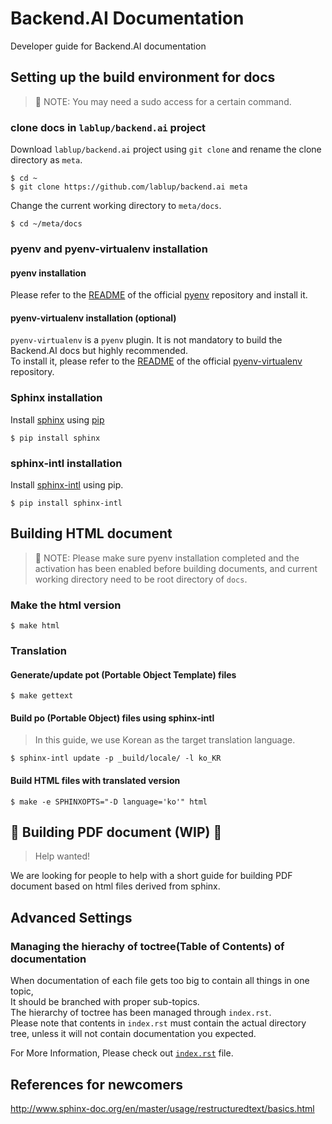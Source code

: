 # Backend.AI Documentation

Developer guide for Backend.AI documentation


## Setting up the build environment for docs

> 📌 NOTE: You may need a sudo access for a certain command.

### clone docs in `lablup/backend.ai` project
Download `lablup/backend.ai` project using `git clone` and rename the clone directory as `meta`.

```console
$ cd ~
$ git clone https://github.com/lablup/backend.ai meta
```
Change the current working directory to `meta/docs`.

```console
$ cd ~/meta/docs
```

### pyenv and pyenv-virtualenv installation

#### pyenv installation
Please refer to the [README](https://github.com/pyenv/pyenv#installation) of the official [pyenv](https://github.com/pyenv/pyenv) repository and install it.

#### pyenv-virtualenv installation (optional)
`pyenv-virtualenv` is a `pyenv` plugin.  It is not mandatory to build the Backend.AI docs but highly recommended.   
To install it, please refer to the [README](https://github.com/pyenv/pyenv-virtualenv#installation) of the official [pyenv-virtualenv](https://github.com/pyenv/pyenv-virtualenv) repository.

### Sphinx installation

Install [sphinx](https://www.sphinx-doc.org/en/master/) using [pip](https://pypi.org/project/pip/)

```console
$ pip install sphinx
```

### sphinx-intl installation

Install [sphinx-intl](https://github.com/sphinx-doc/sphinx-intl) using pip.

```console
$ pip install sphinx-intl
```


## Building HTML document

> 📌 NOTE: Please make sure pyenv installation completed and the activation has been enabled before building documents, and current working directory need to be root directory of `docs`.

### Make the html version
```console
$ make html
```
### Translation

#### Generate/update pot (Portable Object Template) files
```console
$ make gettext
```

#### Build po (Portable Object) files using sphinx-intl

> In this guide, we use Korean as the target translation language.

```console
$ sphinx-intl update -p _build/locale/ -l ko_KR
```

#### Build HTML files with translated version

```console
$ make -e SPHINXOPTS="-D language='ko'" html
```

## 🚧 Building PDF document (WIP) 🚧

> Help wanted!   

We are looking for people to help with a short guide for building PDF document based on html files derived from sphinx.


## Advanced Settings

### Managing the hierachy of toctree(Table of Contents) of documentation

When documentation of each file gets too big to contain all things in one topic,   
It should be branched with proper sub-topics.   
The hierarchy of toctree has been managed through `index.rst`.   
Please note that contents in `index.rst` must contain the actual directory tree, unless it will not contain documentation you expected.   

For More Information, Please check out [`index.rst`](https://github.com/lablup/backend.ai/blob/main/docs/index.rst) file.


## References for newcomers

http://www.sphinx-doc.org/en/master/usage/restructuredtext/basics.html


